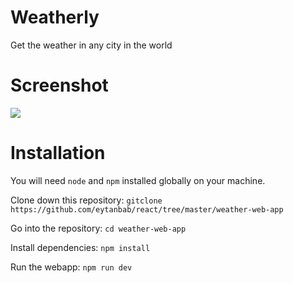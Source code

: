 # Weatherly
 Get the weather in any city in the world

# Screenshot
![](https://i.imgur.com/RcfTI1X.png)
# Installation
You will need `node` and `npm` installed globally on your machine.

Clone down this repository:
`gitclone https://github.com/eytanbab/react/tree/master/weather-web-app`

Go into the repository:
`cd weather-web-app`

Install dependencies:
`npm install`

Run the webapp:
`npm run dev`
